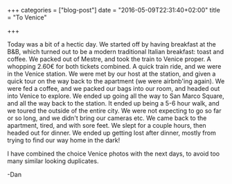 +++
categories = ["blog-post"]
date = "2016-05-09T22:31:40+02:00"
title = "To Venice"

+++

Today was a bit of a hectic day. We started off by having breakfast at the B&B, which turned out to be a modern traditional Italian breakfast: toast and coffee. We packed out of Mestre, and took the train to Venice proper. A whopping 2.60€ for both tickets combined. A quick train ride, and we were in the Venice station. We were met by our host at the station, and given a quick tour on the way back to the apartment (we were airbnb'ing again). We were fed a coffee, and we packed our bags into our room, and headed out into Venice to explore. We ended up going all the way to San Marco Square, and all the way back to the station. It ended up being a 5-6 hour walk, and we toured the outside of the entire city. We were not expecting to go so far or so long, and we didn't bring our cameras etc. We came back to the apartment, tired, and with sore feet. We slept for a couple hours, then headed out for dinner. We ended up getting lost after dinner, mostly from trying to find our way home in the dark!

I have combined the choice Venice photos with the next days, to avoid too many similar looking duplicates.

-Dan
